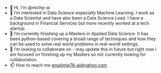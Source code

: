 - 👋 Hi, I’m @michp-ai
- 👀 I’m interested in Data Science especially Machine Learning. I work as a Data Scientist and have also been a Data Science Lead. I have a background in Financial Services but more recently worked at a tech startup.
- 🌱 I’m currently finishing up a Masters in Applied Data Science. It has been python-based covering a broad range of techniques and how they can be used to solve real world problems in real-world settings. 
- 💞️ I’m looking to collaborate on - may update this in future but right now I am focused on finishing up my Masters so not currently looking for collaboration.
- 📫 How to reach me emailmjp76-ai@yahoo.com

<!---
michp-ai/michp-ai is a ✨ special ✨ repository because its `README.md` (this file) appears on your GitHub profile.
You can click the Preview link to take a look at your changes.
--->
